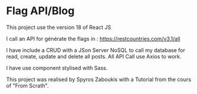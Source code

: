# Flag API/Blog #

This project use the version 18 of React JS

I call an API for générate the flags in : https://restcountries.com/v3.1/all 

I have include a CRUD with a JSon Server NoSQL to call my database for read, create, update and delete all posts.
All API Call use Axios to work.


I have use component stylised with Sass.

This project was realised by Spyros Zaboukis with a Tutorial from the cours of "From Scrath".
